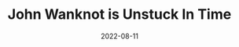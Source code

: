 ---
title: John Wanknot is Unstuck In Time
description: The following is a table of data for a choose-your-own-adventure book about a time traveller John Wanknot trying to get home to his own time.
date: 2022-08-11
tags: 
- time travel
layout: layouts/game.njk
prompt: The following is a table of data for a choose-your-own-adventure book about a time traveller John Wanknot trying to get home to his own time. Each row represents one page. Each page has two or three different choices. The game is won when John gets back to his own time and is reunited with his family, or is lost when John dies or gets stuck in the wrong time period. In the book the text is very descriptive and written in exciting language. It should not be possible to get stuck in a loop. Each choice is an option of what you say to David. No page should have similar long page text to another page. At least one page ends with the reader winning. If a page has no choices that link to its page number is should be empty and have no choices.
raw_output: "|1|The Journey Begins|You are sitting in your time machine, it is a hot day in July and the year is 2037. You have been travelling through time for years, exploring different time periods and cultures. But now you want to go home, to your own time. You enter the coordinates for your home time period, 21st century England, and press the button to start your journey. Suddenly, there is a loud bang and the time machine shakes. You look out the window to see that you are in a strange place, a forest that you have never seen before. You see a man walking towards you.|Talk to the man|2|Get out of the time machine and explore|3|Stay in the time machine|4|^|2|A Friendly Stranger|The man introduces himself as David. He is wearing strange clothes, like nothing you have seen before. He tells you that you are in the year 1215, in the middle of the Battle of Runnymede. He offers to help you find your way home, but first you need to help him with something.|Help David|5|Try to find your own way home|6|^|3|Exploring the Forest|You step out of the time machine and start to walk around. Suddenly, you hear a noise in the bushes. You see a large, furry creature standing in front of you. It looks friendly, but you don\\'t know what it is.|pet the creature|7|run away from the creature|8|^|4|Staying in the Time Machine|You decide to stay in the time machine. You sit down and wait, but nothing happens. You wait for hours, but still nothing happens. You start to feel hungry and thirsty. You see a water bottle on the floor of the time machine. You know that you should ration your food and water, but you are so thirsty. You decide to drink some of the water.|Drink some of the water|9|Don\\'t drink the water|10|^|5|Helping David|David tells you that he needs your help to find a lost sword. He says that the sword is very important and will help him win the Battle of Runnymede. He asks you to come with him to look for the sword.|Go with David to look for the sword|11|Try to find your own way home|6|^|6|Trying to Find Your Way Home|You start to walk through the forest, but you have no idea where you are going. You see a path leading through the trees and decide to follow it. Suddenly, you hear a noise behind you. You turn around and see a large, furry creature standing in front of you. It looks friendly, but you don\\'t know what it is.|pet the creature|7|run away from the creature|8|^|7|Petting the Creature|You reach out and pet the creature. It is soft and cuddly. You start to feel tired and decide to lie down and take a nap. You fall asleep and have a strange dream. You dream that you are in a battle, fighting against an army of creatures like the one you just petted. You are losing the battle and about to be killed when you wake up. You see the creature standing over you, looking at you with a sad expression. You realize that the creature is trying to help you, but you don\\'t know how.|Follow the creature|12|^|8|Running Away from the Creature|You start to run away from the creature, but you trip and fall. The creature is getting closer and closer to you. You see a large rock nearby and decide to pick it up and throw it at the creature. The rock hits the creature and it falls to the ground, unconscious. You get up and start to run away, but you hear a noise behind you. The creature is getting up and it is angry. It starts to chase you. You see a tree with a low branch and decide to climb it. The creature is too big to climb the tree, so it gives up and goes away. You climb down from the tree and start to walk through the forest. You see a path leading through the trees and decide to follow it.|Follow the path|13|^|9|Drinking the Water|You unscrew the cap and start to drink the water. Suddenly, you feel a sharp pain in your stomach. You fall to the ground, clutching your stomach in agony. You see the water bottle lying on the ground next to you. The label on the bottle says \"Do not drink\". You realize that the water was poisoned. You start to feel dizzy and your vision starts to fade. You know that you are going to die.|^|10|Not Drinking the Water|You decide not to drink the water. You sit down and wait, but nothing happens. You wait for hours, but still nothing happens. You start to feel hungry and thirsty. You see a water bottle on the floor of the time machine. You know that you should ration your food and water, but you are so thirsty. You decide to drink some of the water.|Drink some of the water|9|Don\\'t drink the water|10|^|11|Looking for the Sword|You and David start to look for the sword. You search for hours, but you can\\'t find it. You are about to give up when you see a glint of metal in the bushes. You part the bushes and see the sword lying on the ground. You pick it up and hand it to David. He is very grateful and offers to take you home.|Go with David|14|^|12|Following the Creature|You follow the creature through the forest. You come to a clearing and see a strange machine. The creature goes into the machine and you follow. Suddenly, you are back in your own time. You are home! You are reunited with your family and live happily ever after.|^|13|Following the Path|You follow the path and come to a clearing. You see a strange machine. You go into the machine and suddenly, you are back in your own time. You are home! You are reunited with your family and live happily ever after.|^|14|Going with David|You go with David and he takes you to his home. He introduces you to his wife and children. They all seem very happy to meet you. You sit down to have dinner with them, but something doesn\\'t feel right. Suddenly, you realize that they are going to kill you and eat your flesh. You jump up from the table and run towards the door, but it is too late. They catch you and kill you.|"
---